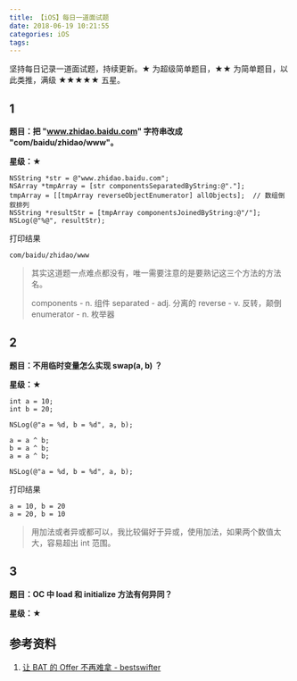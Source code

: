 ```yaml
---
title: 【iOS】每日一道面试题
date: 2018-06-19 10:21:55
categories: iOS
tags:
---
```


坚持每日记录一道面试题，持续更新。★ 为超级简单题目，★★ 为简单题目，以此类推，满级 ★★★★★ 五星。

## 1

__题目：把 "www.zhidao.baidu.com" 字符串改成 "com/baidu/zhidao/www"。__ 

__星级：★__  

```objc
NSString *str = @"www.zhidao.baidu.com";
NSArray *tmpArray = [str componentsSeparatedByString:@"."];
tmpArray = [[tmpArray reverseObjectEnumerator] allObjects];  // 数组倒叙排列
NSString *resultStr = [tmpArray componentsJoinedByString:@"/"];
NSLog(@"%@", resultStr);  
```

打印结果

```objc
com/baidu/zhidao/www
```

> 其实这道题一点难点都没有，唯一需要注意的是要熟记这三个方法的方法名。
> 
> components - n. 组件
> separated - adj. 分离的
> reverse - v. 反转，颠倒
> enumerator - n. 枚举器


## 2

__题目：不用临时变量怎么实现 swap(a, b) ？__

__星级：★__  

```objc
int a = 10;
int b = 20;
    
NSLog(@"a = %d, b = %d", a, b);  

a = a ^ b;
b = a ^ b;
a = a ^ b;
    
NSLog(@"a = %d, b = %d", a, b);  
```

打印结果

```objc
a = 10, b = 20
a = 20, b = 10
```

> 用加法或者异或都可以，我比较偏好于异或，使用加法，如果两个数值太大，容易超出 int 范围。


## 3

__题目：OC 中 load 和 initialize 方法有何异同？__

__星级：★__ 


## 参考资料

1. [让 BAT 的 Offer 不再难拿 - bestswifter](https://bestswifter.com/bat-interview/)